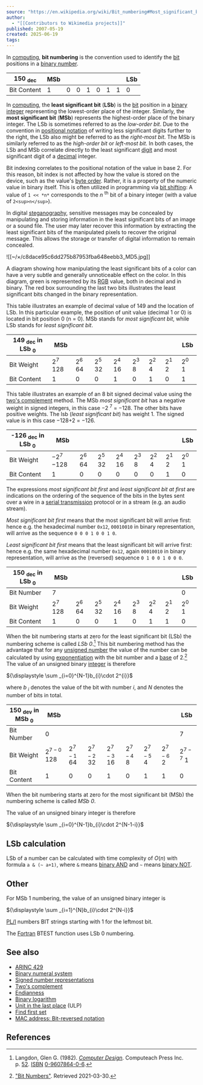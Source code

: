 ```yaml
---
source: "https://en.wikipedia.org/wiki/Bit_numbering#Most_significant_byte"
author:
  - "[[Contributors to Wikimedia projects]]"
published: 2007-05-19
created: 2025-06-19
tags:
---
```

In [computing](https://en.wikipedia.org/wiki/Computing "Computing"), **bit numbering** is the convention used to identify the [bit](https://en.wikipedia.org/wiki/Bit "Bit") positions in a [binary number](https://en.wikipedia.org/wiki/Binary_numeral_system "Binary numeral system").

| **150 <sub>dec</sub>** | MSb |  |  |  |  |  |  | LSb |
| --- | --- | --- | --- | --- | --- | --- | --- | --- |
| Bit Content | 1 | 0 | 0 | 1 | 0 | 1 | 1 | 0 |

In [computing](https://en.wikipedia.org/wiki/Computing "Computing"), the **least significant bit** (**LSb**) is the [bit](https://en.wikipedia.org/wiki/Bit "Bit") position in a [binary](https://en.wikipedia.org/wiki/Binary_numeral_system "Binary numeral system") [integer](https://en.wikipedia.org/wiki/Integer_\(computer_science\) "Integer (computer science)") representing the lowest-order place of the integer. Similarly, the **most significant bit** (**MSb**) represents the highest-order place of the binary integer. The LSb is sometimes referred to as the *low-order bit*. Due to the convention in [positional notation](https://en.wikipedia.org/wiki/Positional_notation "Positional notation") of writing less significant digits further to the right, the LSb also might be referred to as the *right-most bit*. The MSb is similarly referred to as the *high-order bit* or *left-most bit*. In both cases, the LSb and MSb correlate directly to the least significant [digit](https://en.wikipedia.org/wiki/Numerical_digit "Numerical digit") and most significant digit of a [decimal](https://en.wikipedia.org/wiki/Decimal "Decimal") integer.

Bit indexing correlates to the positional notation of the value in base 2. For this reason, bit index is not affected by how the value is stored on the device, such as the value's [byte order](https://en.wikipedia.org/wiki/Endianness "Endianness"). Rather, it is a property of the numeric value in binary itself. This is often utilized in programming via [bit shifting](https://en.wikipedia.org/wiki/Bitwise_operation#Bit_shifts "Bitwise operation"): A value of `1 << *n*` corresponds to the *n* <sup>th</sup> bit of a binary integer (with a value of `2<sup>n</sup>`).

In digital [steganography](https://en.wikipedia.org/wiki/Steganography "Steganography"), sensitive messages may be concealed by manipulating and storing information in the least significant bits of an image or a sound file. The user may later recover this information by extracting the least significant bits of the manipulated pixels to recover the original message. This allows the storage or transfer of digital information to remain concealed.

![[~/×/c8dace95c6dd275b87953fba648eebb3_MD5.jpg]]

A diagram showing how manipulating the least significant bits of a color can have a very subtle and generally unnoticeable effect on the color. In this diagram, green is represented by its [RGB](https://en.wikipedia.org/wiki/RGB "RGB") value, both in decimal and in binary. The red box surrounding the last two bits illustrates the least significant bits changed in the binary representation.

  

This table illustrates an example of decimal value of 149 and the location of LSb. In this particular example, the position of unit value (decimal 1 or 0) is located in bit position 0 (n = 0). MSb stands for *most significant bit*, while LSb stands for *least significant bit*.

| **149 <sub>dec</sub> in LSb <sub>0</sub>** | MSb |  |  |  |  |  |  | LSb |
| --- | --- | --- | --- | --- | --- | --- | --- | --- |
| Bit Weight | ${\displaystyle 2^{7}}$   128 | ${\displaystyle 2^{6}}$   64 | ${\displaystyle 2^{5}}$   32 | ${\displaystyle 2^{4}}$   16 | ${\displaystyle 2^{3}}$   8 | ${\displaystyle 2^{2}}$   4 | ${\displaystyle 2^{1}}$   2 | ${\displaystyle 2^{0}}$   1 |
| Bit Content | 1 | 0 | 0 | 1 | 0 | 1 | 0 | 1 |

This table illustrates an example of an 8 bit signed decimal value using the [two's complement](https://en.wikipedia.org/wiki/Two%27s_complement "Two's complement") method. The MSb *most significant bit* has a negative weight in signed integers, in this case −2 <sup>7</sup> = −128. The other bits have positive weights. The lsb (*least significant bit*) has weight 1. The signed value is in this case −128+2 = −126.

| **\-126 <sub>dec</sub> in LSb <sub>0</sub>** | MSb |  |  |  |  |  |  | LSb |
| --- | --- | --- | --- | --- | --- | --- | --- | --- |
| Bit Weight | ${\displaystyle -2^{7}}$   −128 | ${\displaystyle 2^{6}}$   64 | ${\displaystyle 2^{5}}$   32 | ${\displaystyle 2^{4}}$   16 | ${\displaystyle 2^{3}}$   8 | ${\displaystyle 2^{2}}$   4 | ${\displaystyle 2^{1}}$   2 | ${\displaystyle 2^{0}}$   1 |
| Bit Content | 1 | 0 | 0 | 0 | 0 | 0 | 1 | 0 |

The expressions *most significant bit first* and *least significant bit at first* are indications on the ordering of the sequence of the bits in the bytes sent over a wire in a [serial transmission](https://en.wikipedia.org/wiki/Serial_transmission "Serial transmission") protocol or in a stream (e.g. an audio stream).

*Most significant bit first* means that the most significant bit will arrive first: hence e.g. the hexadecimal number `0x12`, `00010010` in binary representation, will arrive as the sequence `0 0 0 1 0 0 1 0`.

*Least significant bit first* means that the least significant bit will arrive first: hence e.g. the same hexadecimal number `0x12`, again `00010010` in binary representation, will arrive as the (reversed) sequence `0 1 0 0 1 0 0 0`.

| **150 <sub>dec</sub> in LSb <sub>0</sub>** | MSb |  |  |  |  |  |  | LSb |
| --- | --- | --- | --- | --- | --- | --- | --- | --- |
| Bit Number | 7 |  |  |  |  |  |  | 0 |
| Bit Weight | ${\displaystyle 2^{7}}$   128 | ${\displaystyle 2^{6}}$   64 | ${\displaystyle 2^{5}}$   32 | ${\displaystyle 2^{4}}$   16 | ${\displaystyle 2^{3}}$   8 | ${\displaystyle 2^{2}}$   4 | ${\displaystyle 2^{1}}$   2 | ${\displaystyle 2^{0}}$   1 |
| Bit Content | 1 | 0 | 0 | 1 | 0 | 1 | 1 | 0 |

When the bit numbering starts at zero for the least significant bit (LSb) the numbering scheme is called *LSb 0*.[^1] This bit numbering method has the advantage that for any [unsigned number](https://en.wikipedia.org/wiki/Unsigned_number "Unsigned number") the value of the number can be calculated by using [exponentiation](https://en.wikipedia.org/wiki/Positional_notation#Exponentiation "Positional notation") with the bit number and a [base](https://en.wikipedia.org/wiki/Radix "Radix") of 2.[^2] The value of an unsigned binary [integer](https://en.wikipedia.org/wiki/Integer_\(computer_science\) "Integer (computer science)") is therefore

${\displaystyle \sum _{i=0}^{N-1}b_{i}\cdot 2^{i}}$

where *b <sub>i</sub>* denotes the value of the bit with number *i*, and *N* denotes the number of bits in total.

| **150 <sub>dev</sub> in MSb <sub>0</sub>** | MSb |  |  |  |  |  |  | LSb |
| --- | --- | --- | --- | --- | --- | --- | --- | --- |
| Bit Number | 0 |  |  |  |  |  |  | 7 |
| Bit Weight | ${\displaystyle 2^{7-0}}$   128 | ${\displaystyle 2^{7-1}}$   64 | ${\displaystyle 2^{7-2}}$   32 | ${\displaystyle 2^{7-3}}$   16 | ${\displaystyle 2^{7-4}}$   8 | ${\displaystyle 2^{7-5}}$   4 | ${\displaystyle 2^{7-6}}$   2 | ${\displaystyle 2^{7-7}}$   1 |
| Bit Content | 1 | 0 | 0 | 1 | 0 | 1 | 1 | 0 |

When the bit numbering starts at zero for the most significant bit (MSb) the numbering scheme is called *MSb 0*.

The value of an unsigned binary integer is therefore

${\displaystyle \sum _{i=0}^{N-1}b_{i}\cdot 2^{N-1-i}}$

## LSb calculation

LSb of a number can be calculated with time complexity of ${\displaystyle O(n)}$ with formula `a & (~ a+1)`, where `&` means [binary AND](https://en.wikipedia.org/wiki/Binary_AND "Binary AND") and `~` means [binary NOT](https://en.wikipedia.org/wiki/Binary_NOT "Binary NOT").

## Other

For MSb 1 numbering, the value of an unsigned binary integer is

${\displaystyle \sum _{i=1}^{N}b_{i}\cdot 2^{N-i}}$

[PL/I](https://en.wikipedia.org/wiki/PL/I "PL/I") numbers BIT strings starting with 1 for the leftmost bit.

The [Fortran](https://en.wikipedia.org/wiki/Fortran "Fortran") BTEST function uses LSb 0 numbering.

## See also

- [ARINC 429](https://en.wikipedia.org/wiki/ARINC_429 "ARINC 429")
- [Binary numeral system](https://en.wikipedia.org/wiki/Binary_numeral_system "Binary numeral system")
- [Signed number representations](https://en.wikipedia.org/wiki/Signed_number_representations "Signed number representations")
- [Two's complement](https://en.wikipedia.org/wiki/Two%27s_complement "Two's complement")
- [Endianness](https://en.wikipedia.org/wiki/Endianness "Endianness")
- [Binary logarithm](https://en.wikipedia.org/wiki/Binary_logarithm "Binary logarithm")
- [Unit in the last place](https://en.wikipedia.org/wiki/Unit_in_the_last_place "Unit in the last place") (ULP)
- [Find first set](https://en.wikipedia.org/wiki/Find_first_set "Find first set")
- [MAC address: Bit-reversed notation](https://en.wikipedia.org/wiki/MAC_address#Bit-reversed_notation "MAC address")

## References

[^1]: Langdon, Glen G. (1982). [*Computer Design*](https://archive.org/details/computerdesign00lang/page/52). Computeach Press Inc. p. [52](https://archive.org/details/computerdesign00lang/page/52). [ISBN](https://en.wikipedia.org/wiki/ISBN_\(identifier\) "ISBN (identifier)") [0-9607864-0-6](https://en.wikipedia.org/wiki/Special:BookSources/0-9607864-0-6 "Special:BookSources/0-9607864-0-6").

[^2]: ["Bit Numbers"](http://www.xcprod.com/titan/XCSB-DOC/bit_numbers.html). Retrieved 2021-03-30.